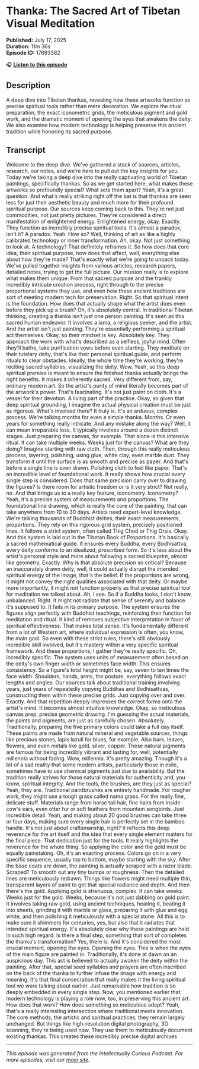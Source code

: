 # Thanka: The Sacred Art of Tibetan Visual Meditation

**Published:** July 17, 2025  
**Duration:** 11m 36s  
**Episode ID:** 17693382

🎧 **[Listen to this episode](https://intellectuallycurious.buzzsprout.com/2529712/episodes/17693382-thanka-the-sacred-art-of-tibetan-visual-meditation)**

## Description

A deep dive into Tibetan thankas, revealing how these artworks function as precise spiritual tools rather than mere decoration. We explore the ritual preparation, the exact iconometric grids, the meticulous pigment and gold work, and the dramatic moment of opening the eyes that awakens the deity. We also examine how modern technology is helping preserve this ancient tradition while honoring its sacred purpose.

## Transcript

Welcome to the deep dive. We've gathered a stack of sources, articles, research, our notes, and we're here to pull out the key insights for you. Today we're taking a deep dive into the really captivating world of Tibetan paintings, specifically thankas. So as we get started here, what makes these artworks so profoundly special? What sets them apart? Yeah, it's a great question. And what's really striking right off the bat is that thankas are seen less for just their aesthetic beauty and much more for their profound spiritual purpose. Our sources keep coming back to this. They're not just commodities, not just pretty pictures. They're considered a direct manifestation of enlightened energy. Enlightened energy, okay. Exactly. They function as incredibly precise spiritual tools. It's almost a paradox, isn't it? A paradox. Yeah. How so? Well, thinking of art as like a highly calibrated technology or inner transformation. Ah, okay. Not just something to look at. A technology? That definitely reframes it. So how does that core idea, their spiritual purpose, how does that affect, well, everything else about how they're made? That's exactly what we're going to unpack today. We've pulled together insights from various articles, research papers, detailed notes, trying to get the full picture. Our mission really is to explore what makes them unique. From that sacred purpose and the frankly incredibly intricate creation process, right through to the precise proportional systems they use, and even how these ancient traditions are sort of meeting modern tech for preservation. Right. So that spiritual intent is the foundation. How does that actually shape what the artist does even before they pick up a brush? Oh, it's absolutely central. In traditional Tibetan thinking, creating a thanka isn't just one person painting. It's seen as this sacred human endeavor. It involves a lama, a religious seeker, and the artist. And the artist isn't just painting. They're essentially performing a spiritual act themselves. Okay, so their mindset is key. Absolutely key. They approach the work with what's described as a selfless, joyful mind. Often they'll bathe, take purification vows before even starting. They meditate on their tutelary deity, that's like their personal spiritual guide, and perform rituals to clear obstacles. Ideally, the whole time they're working, they're reciting sacred syllables, visualizing the deity. Wow. Yeah, so this deep spiritual premise is meant to ensure the finished thanka actually brings the right benefits. It makes it inherently sacred. Very different from, say, ordinary modern art. So the artist's purity of mind literally becomes part of the artwork's power. That's fascinating. It's not just paint on cloth. It's a vessel for their devotion. A living part of the practice. Okay, so given that deep spiritual grounding, I imagine the actual physical creation must be just as rigorous. What's involved there? It truly is. It's an arduous, complex process. We're talking months for even a simple thanka. Months. Or even years for something really intricate. And any mistake along the way? Well, it can mean irreparable loss. It typically involves around a dozen distinct stages. Just preparing the canvas, for example. That alone is this intensive ritual. It can take multiple weeks. Weeks just for the canvas? What are they doing? Imagine starting with raw cloth. Then, through this really meticulous process, layering, polishing, using glue, white clay, even marble dust. They transform it until the surface is as smooth and precise as paper. And that's before a single line is even drawn. Polishing cloth to feel like paper. That's an incredible level of foundational work. It really shows how crucial every single step is considered. Does that same precision carry over to drawing the figures? Is there room for artistic freedom or is it very strict? Not really, no. And that brings us to a really key feature, iconometry. Iconometry? Yeah, it's a precise system of measurements and proportions. The foundational line drawing, which is really the core of the painting, that can take anywhere from 10 to 30 days. Artists need expert-level knowledge. We're talking thousands of Buddhist deities, their exact measurements, proportions. They rely on this rigorous grid system, precisely positioned lines. It follows a strict system, often called Thig Chod or Thig Orsis. Okay. And this system is laid out in the Tibetan Book of Proportions. It's basically a sacred mathematical guide. It ensures every Buddha, every Bodhisattva, every deity conforms to an idealized, prescribed form. So it's less about the artist's personal style and more about following a sacred blueprint, almost like geometry. Exactly. Why is that absolute precision so critical? Because an inaccurately drawn deity, well, it could actually disrupt the intended spiritual energy of the image, that's the belief. If the proportions are wrong, it might not convey the right qualities associated with that deity. Or maybe more importantly, it might not function properly as that precise spiritual tool for meditation we talked about. Ah, I see. So if a Buddha looks, I don't know, unbalanced. Right. It might not radiate that sense of serenity and balance it's supposed to. It fails in its primary purpose. The system ensures the figures align perfectly with Buddhist teachings, reinforcing their function for meditation and ritual. It kind of removes subjective interpretation in favor of spiritual effectiveness. That makes total sense. It's fundamentally different from a lot of Western art, where individual expression is often, you know, the main goal. So even with these strict rules, there's still obviously incredible skill involved, but it's mastery within a very specific spiritual framework. And these proportions, I gather they're really specific. Oh, incredibly specific. The system uses units of measurement often based on the deity's own finger width or sometimes face width. This ensures consistency. So a figure's total height might be, say, seven to ten times the face width. Shoulders, hands, arms, the posture, everything follows exact lengths and angles. Our sources talk about traditional training involving years, just years of repeatedly copying Buddhas and Bodhisattvas, constructing them within these precise grids. Just copying over and over. Exactly. And that repetition deeply impresses the correct forms onto the artist's mind. It becomes almost intuitive knowledge. Okay, so meticulous canvas prep, precise geometric drawing. I'm guessing the actual materials, the paints and pigments, are just as carefully chosen. Absolutely. Traditionally, preparing the five primary colors could take a full day itself. These paints are made from natural mineral and vegetable sources, things like precious stones, lapis lazuli for blues, for example. Also bark, leaves, flowers, and even metals like gold, silver, copper. These natural pigments are famous for being incredibly vibrant and lasting for, well, potentially millennia without fading. Wow, millennia. It's pretty amazing. Though it's a bit of a sad reality that some modern artists, particularly those in exile, sometimes have to use chemical pigments just due to availability. But the tradition really strives for those natural materials for authenticity and, you know, spiritual integrity. And the tools, the brushes, are they just as special? Yeah, they are. Traditional paintbrushes are entirely handmade. For rougher work, they might use a tough grass called nama grass. For the really fine, delicate stuff. Materials range from horse tail hair, fine hairs from inside cow's ears, even otter fur or soft feathers from mountain songbirds. Just incredible detail. Yeah, and making about 20 good brushes can take three or four days, making sure every single hair is perfectly set in the bamboo handle. It's not just about craftsmanship, right? It reflects this deep reverence for the art itself and the idea that every single element matters for the final piece. That dedication just for the tools. It really highlights the reverence for the whole thing. So applying the color and the gold must be equally painstaking. Oh, it's an exacting process. Colors go on in a very specific sequence, usually top to bottom, maybe starting with the sky. After the base coats are down, the painting is actually scraped with a razor blade. Scraped? To smooth out any tiny bumps or roughness. Then the detailed lines are meticulously redrawn. Things like flowers might need multiple thin, transparent layers of paint to get that special radiance and depth. And then there's the gold. Applying gold is strenuous, complex. It can take weeks. Weeks just for the gold. Weeks, because it's not just dabbing on gold paint. It involves taking raw gold, using ancient techniques, heating it, beating it into sheets, grinding it with marble or glass, preparing it with glue and egg white, and then polishing it meticulously with a special stone. All this is to make sure it shimmers for centuries, yes, but also that it radiates that intended spiritual energy. It's absolutely clear why these paintings are held in such high regard. Is there a final step, something that sort of completes the thanka's transformation? Yes, there is. And it's considered the most crucial moment, opening the eyes. Opening the eyes. This is when the eyes of the main figure are painted in. Traditionally, it's done at dawn on an auspicious day. This act is believed to actually awaken the deity within the painting. After that, special seed syllables and prayers are often inscribed on the back of the thanka to further infuse the image with energy and meaning. It's that final consecration that really makes it the living spiritual tool we were talking about earlier. Just remarkable how tradition is so deeply embedded in every single step. Now, you mentioned earlier that modern technology is playing a role now, too, in preserving this ancient art. How does that work? How does something so meticulous adapt? Yeah, that's a really interesting intersection where traditional meets innovation. The core methods, the artistic and spiritual practices, they remain largely unchanged. But things like high-resolution digital photography, 3D scanning, they're being used now. They use them to meticulously document existing thankas. This creates these incredibly precise digital archives

---
*This episode was generated from the Intellectually Curious Podcast. For more episodes, visit our [main site](https://intellectuallycurious.buzzsprout.com).*
